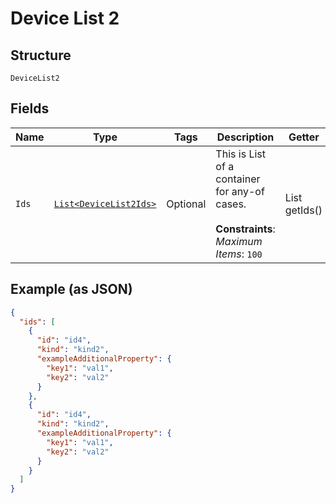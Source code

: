 
# Device List 2

## Structure

`DeviceList2`

## Fields

| Name | Type | Tags | Description | Getter | Setter |
|  --- | --- | --- | --- | --- | --- |
| `Ids` | [`List<DeviceList2Ids>`](../../doc/models/containers/device-list-2-ids.md) | Optional | This is List of a container for any-of cases.<br><br>**Constraints**: *Maximum Items*: `100` | List<DeviceList2Ids> getIds() | setIds(List<DeviceList2Ids> ids) |

## Example (as JSON)

```json
{
  "ids": [
    {
      "id": "id4",
      "kind": "kind2",
      "exampleAdditionalProperty": {
        "key1": "val1",
        "key2": "val2"
      }
    },
    {
      "id": "id4",
      "kind": "kind2",
      "exampleAdditionalProperty": {
        "key1": "val1",
        "key2": "val2"
      }
    }
  ]
}
```

